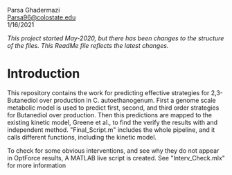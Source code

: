 Parsa Ghadermazi  \
Parsa96@colostate.edu \
1/16/2021

*This project started May-2020, but there has been changes to the structure of
the files. This ReadMe file reflects the latest changes.*

# Introduction

This repository contains the work for predicting effective strategies for 2,3-Butanediol
over production in C. autoethanogenum. First a genome scale metabolic model is used
to predict first, second, and third order strategies for Butanediol over production.
Then this predictions are mapped to the existing kinetic model, Greene et al., to
find the verify the results with and independent method. "Final_Script.m" includes
the whole pipeline, and it calls different functions, including the kinetic model.

To check for some obvious interventions, and see why they do not appear in OptForce results, A MATLAB live script is created. See "Interv_Check.mlx" for more information
